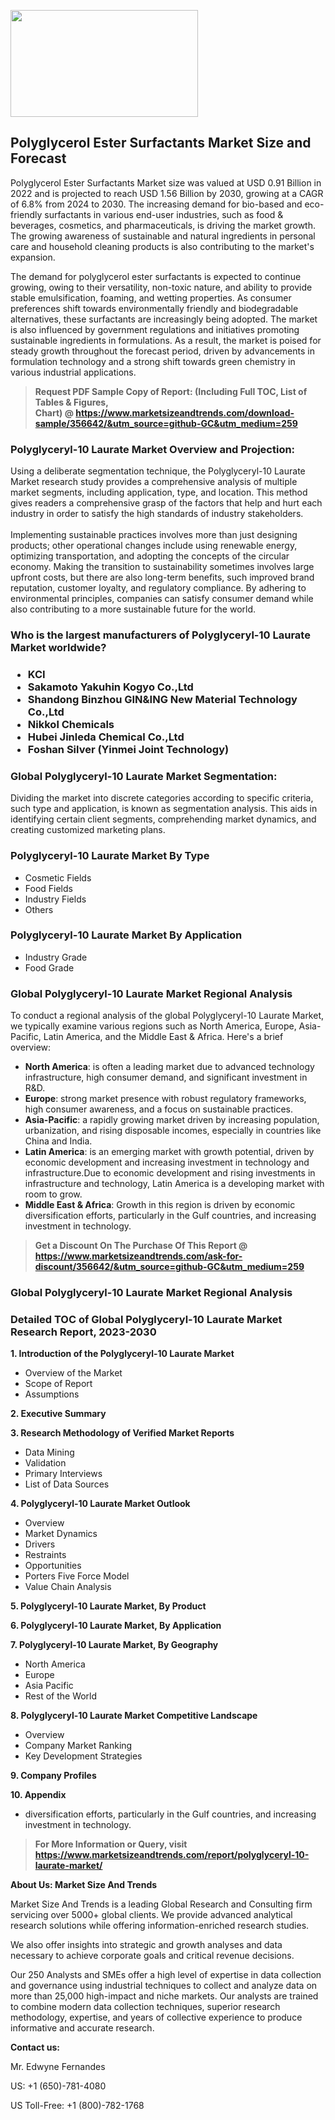 <p><img class="alignnone size-medium wp-image-20088" src="https://ffe5etoiles.com/wp-content/uploads/2024/12/MST1-300x171.png" alt="" width="300" height="171" /></p><h2>Polyglycerol Ester Surfactants Market Size and Forecast</h2><p>Polyglycerol Ester Surfactants Market size was valued at USD 0.91 Billion in 2022 and is projected to reach USD 1.56 Billion by 2030, growing at a CAGR of 6.8% from 2024 to 2030. The increasing demand for bio-based and eco-friendly surfactants in various end-user industries, such as food & beverages, cosmetics, and pharmaceuticals, is driving the market growth. The growing awareness of sustainable and natural ingredients in personal care and household cleaning products is also contributing to the market's expansion.</p><p>The demand for polyglycerol ester surfactants is expected to continue growing, owing to their versatility, non-toxic nature, and ability to provide stable emulsification, foaming, and wetting properties. As consumer preferences shift towards environmentally friendly and biodegradable alternatives, these surfactants are increasingly being adopted. The market is also influenced by government regulations and initiatives promoting sustainable ingredients in formulations. As a result, the market is poised for steady growth throughout the forecast period, driven by advancements in formulation technology and a strong shift towards green chemistry in various industrial applications.</p></p><blockquote id="" class=""><strong>Request PDF Sample Copy of Report: (Including Full TOC, List of Tables &amp; Figures, Chart)&nbsp;@&nbsp;<strong><a href="https://www.marketsizeandtrends.com/download-sample/356642/&utm_source=github-GC&utm_medium=259" target="_blank">https://www.marketsizeandtrends.com/download-sample/356642/&utm_source=github-GC&utm_medium=259</a></strong></strong></blockquote><h3 id="" class="">Polyglyceryl-10 Laurate Market&nbsp;Overview and Projection:</h3><p id="" class="">Using a deliberate segmentation technique, the Polyglyceryl-10 Laurate Market research study provides a comprehensive analysis of multiple market segments, including application, type, and location. This method gives readers a comprehensive grasp of the factors that help and hurt each industry in order to satisfy the high standards of industry stakeholders. <br /> <br />Implementing sustainable practices involves more than just designing products; other operational changes include using renewable energy, optimizing transportation, and adopting the concepts of the circular economy. Making the transition to sustainability sometimes involves large upfront costs, but there are also long-term benefits, such improved brand reputation, customer loyalty, and regulatory compliance. By adhering to environmental principles, companies can satisfy consumer demand while also contributing to a more sustainable future for the world.</p><h3 id="" class="">Who is the largest manufacturers of&nbsp;Polyglyceryl-10 Laurate Market worldwide?</h3><h3 class=""><p><ul><li>KCI </li><li> Sakamoto Yakuhin Kogyo Co.,Ltd </li><li> Shandong Binzhou GIN&ING New Material Technology Co.,Ltd </li><li> Nikkol Chemicals </li><li> Hubei Jinleda Chemical Co.,Ltd </li><li> Foshan Silver (Yinmei Joint Technology)</li></ul></p></h3><h3 id="" class="">Global&nbsp;Polyglyceryl-10 Laurate Market Segmentation:</h3><p id="" class="">Dividing the market into discrete categories according to specific criteria, such type and application, is known as segmentation analysis. This aids in identifying certain client segments, comprehending market dynamics, and creating customized marketing plans.</p><h3 id="" class="">Polyglyceryl-10 Laurate Market&nbsp;By Type</h3><p><p><ul><li>Cosmetic Fields</li><li> Food Fields</li><li> Industry Fields</li><li> Others</p></li></ul></p></p><h3 id="" class="">Polyglyceryl-10 Laurate Market&nbsp;By Application</h3><p class=""><p><ul><li>Industry Grade</li><li> Food Grade</li></ul></p></p><h3 id="" class="">Global Polyglyceryl-10 Laurate Market Regional Analysis</h3><p id="" class="">To conduct a regional analysis of the global Polyglyceryl-10 Laurate Market, we typically examine various regions such as North America, Europe, Asia-Pacific, Latin America, and the Middle East &amp; Africa. Here's a brief overview:</p><ul><li><strong>North America</strong>: is often a leading market due to advanced technology infrastructure, high consumer demand, and significant investment in R&amp;D.</li><li><strong>Europe</strong>: strong market presence with robust regulatory frameworks, high consumer awareness, and a focus on sustainable practices.</li><li><strong>Asia-Pacific</strong>: a rapidly growing market driven by increasing population, urbanization, and rising disposable incomes, especially in countries like China and India.</li><li><strong>Latin America</strong>: is an emerging market with growth potential, driven by economic development and increasing investment in technology and infrastructure.Due to economic development and rising investments in infrastructure and technology, Latin America is a developing market with room to grow.</li><li><strong>Middle East &amp; Africa</strong>: Growth in this region is driven by economic diversification efforts, particularly in the Gulf countries, and increasing investment in technology.</li></ul><blockquote id="" class=""><strong>Get a Discount On The Purchase Of This Report @ <strong><a href="https://www.marketsizeandtrends.com/ask-for-discount/356642/&utm_source=github-GC&utm_medium=259" target="_blank">https://www.marketsizeandtrends.com/ask-for-discount/356642/&utm_source=github-GC&utm_medium=259</a></strong></strong></blockquote><h3 id="" class="">Global Polyglyceryl-10 Laurate Market Regional Analysis</h3><h3 id="" class="">Detailed TOC of Global Polyglyceryl-10 Laurate Market Research Report, 2023-2030</h3><p id="" class=""><strong>1. Introduction of the Polyglyceryl-10 Laurate Market</strong></p><ul><li>Overview of the Market</li><li>Scope of Report</li><li>Assumptions</li></ul><p id="" class=""><strong>2. Executive Summary</strong></p><p id="" class=""><strong>3. Research Methodology of Verified Market Reports</strong></p><ul><li>Data Mining</li><li>Validation</li><li>Primary Interviews</li><li>List of Data Sources</li></ul><p id="" class=""><strong>4. Polyglyceryl-10 Laurate Market Outlook</strong></p><ul><li>Overview</li><li>Market Dynamics</li><li>Drivers</li><li>Restraints</li><li>Opportunities</li><li>Porters Five Force Model</li><li>Value Chain Analysis</li></ul><p id="" class=""><strong>5. Polyglyceryl-10 Laurate Market, By Product</strong></p><p id="" class=""><strong>6. Polyglyceryl-10 Laurate Market, By Application</strong></p><p id="" class=""><strong>7. Polyglyceryl-10 Laurate Market, By Geography</strong></p><ul><li>North America</li><li>Europe</li><li>Asia Pacific</li><li>Rest of the World</li></ul><p id="" class=""><strong>8. Polyglyceryl-10 Laurate Market Competitive Landscape</strong></p><ul><li>Overview</li><li>Company Market Ranking</li><li>Key Development Strategies</li></ul><p id="" class=""><strong>9. Company Profiles</strong></p><p id="" class=""><strong>10. Appendix</strong></p><ul><li>diversification efforts, particularly in the Gulf countries, and increasing investment in technology.</li></ul><blockquote id="" class=""><strong>For More Information or Query, visit <strong><strong><a href="https://www.marketsizeandtrends.com/report/polyglyceryl-10-laurate-market/" target="_blank">https://www.marketsizeandtrends.com/report/polyglyceryl-10-laurate-market/</a></strong></strong></strong></blockquote><p id="" class=""><strong>About Us: Market Size And Trends</strong></p><p id="" class="">Market Size And Trends is a leading Global Research and Consulting firm servicing over 5000+ global clients. We provide advanced analytical research solutions while offering information-enriched research studies.</p><p id="" class="">We also offer insights into strategic and growth analyses and data necessary to achieve corporate goals and critical revenue decisions.</p><p id="" class="">Our 250 Analysts and SMEs offer a high level of expertise in data collection and governance using industrial techniques to collect and analyze data on more than 25,000 high-impact and niche markets. Our analysts are trained to combine modern data collection techniques, superior research methodology, expertise, and years of collective experience to produce informative and accurate research.</p><p id="" class=""><strong>Contact us:</strong></p><p id="" class="">Mr. Edwyne Fernandes</p><p id="" class="">US: +1 (650)-781-4080</p><p id="" class="">US Toll-Free: +1 (800)-782-1768</p>
